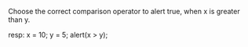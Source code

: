 Choose the correct comparison operator to alert true, when x is greater than y.

resp:
x = 10;
y = 5;
alert(x > y);